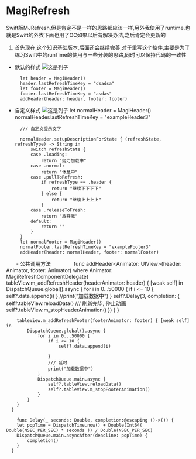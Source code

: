 # MagiRefresh
Swift版MJRefresh,但是肯定不是一样的思路都应该一样,另外我使用了runtime,也就是Swift的外衣下面也用了OC如果以后有解决办法,之后肯定会更新的

1. 首先现在,这个知识基础版本,后面还会继续完善,对于重写这个控件,主要是为了练习Swift中的runTime的使用与一些分装的思路,同时可以保持代码的一致性

- 默认的样式
![这是列子](https://github.com/AnRanScheme/ARARefresh/raw/master/picture1.gif)

        let header = MagiHeader()
        header.lastRefreshTimeKey = "dsadsa"
        let footer = MagiHeader()
        footer.lastRefreshTimeKey = "asdas"
        addHeader(header: header, footer: footer)
       

- 自定义样式
![这是列子](https://github.com/AnRanScheme/ARARefresh/raw/master/picture2.gif)
        let normalHeader = MagiHeader()
        normalHeader.lastRefreshTimeKey = "exampleHeader3"
        
        /// 自定义提示文字

        normalHeader.setupDescriptionForState { (refreshState, refreshType) -> String in
            switch refreshState {
            case .loading:
                return "努力加载中"
            case .normal:
                return "休息中"
            case .pullToRefresh:
                if refreshType == .header {
                    return "继续下下下下"
                } else {
                    return "继续上上上上"
                }
            case .releaseToFresh:
                return "放开我"
            default:
                return ""
            }
        }
        let normalFooter = MagiHeader()
        normalFooter.lastRefreshTimeKey = "exampleFooter3"
        addHeader(header: normalHeader, footer: normalFooter)
        
        
        - 公共调用方法
        
        func addHeader<Animator: UIView>(header: Animator, footer: Animator) where Animator: MagiRefreshComponentDelegate{
        tableView.m_addRefreshHeader(headerAnimator: header) { [weak self] in
            DispatchQueue.global().async {
                for i in 0...50000 {
                    if i <= 10 {
                        self?.data.append(i)
                    }
                    //print("加载数据中")
                }
                self?.Delay(3, completion: {
                    self?.tableView.reloadData()
                    /// 刷新完毕, 停止动画
                    self?.tableView.m_stopHeaderAnimation()
                })
            }
        }
   
   
        tableView.m_addRefreshFooter(footerAnimator: footer) { [weak self] in
            DispatchQueue.global().async {
                for i in 0...50000 {
                    if i <= 10 {
                        self?.data.append(i)
                        
                    }
                    /// 延时
                    print("加载数据中")
                }
                DispatchQueue.main.async {
                    self?.tableView.reloadData()
                    self?.tableView.m_stopFooterAnimation()
                }
            }
        }
      }
    
        func Delay(_ seconds: Double, completion:@escaping ()->()) {
        let popTime = DispatchTime.now() + Double(Int64( Double(NSEC_PER_SEC) * seconds )) / Double(NSEC_PER_SEC)
        DispatchQueue.main.asyncAfter(deadline: popTime) {
            completion()
        }
      }
